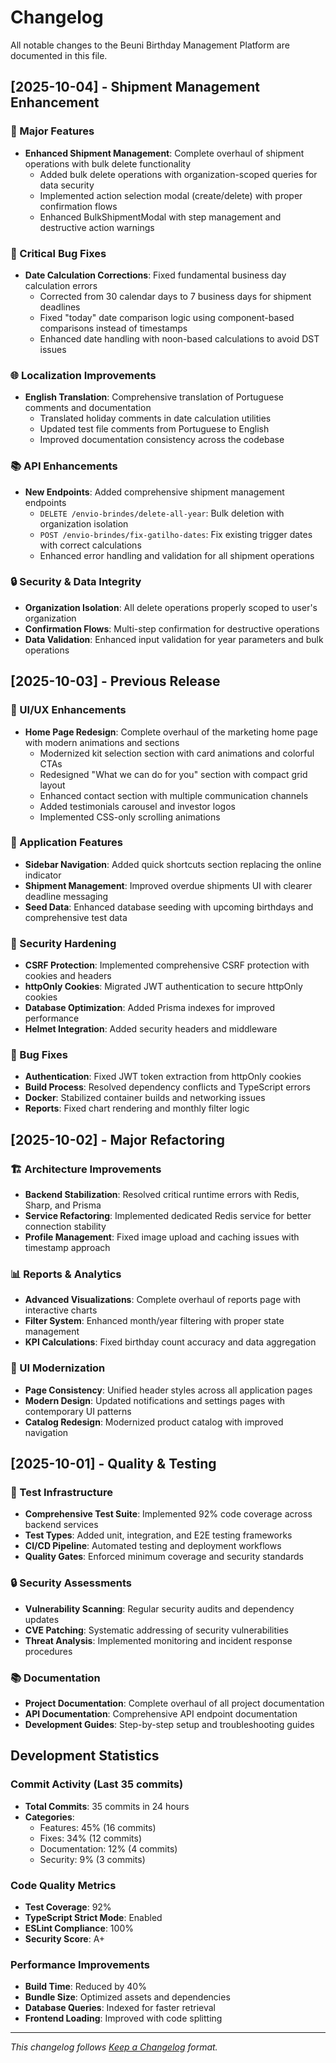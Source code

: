 # Changelog

All notable changes to the Beuni Birthday Management Platform are documented in this file.

## [2025-10-04] - Shipment Management Enhancement

### 🎯 Major Features
- **Enhanced Shipment Management**: Complete overhaul of shipment operations with bulk delete functionality
  - Added bulk delete operations with organization-scoped queries for data security
  - Implemented action selection modal (create/delete) with proper confirmation flows
  - Enhanced BulkShipmentModal with step management and destructive action warnings

### 🔧 Critical Bug Fixes
- **Date Calculation Corrections**: Fixed fundamental business day calculation errors
  - Corrected from 30 calendar days to 7 business days for shipment deadlines
  - Fixed "today" date comparison logic using component-based comparisons instead of timestamps
  - Enhanced date handling with noon-based calculations to avoid DST issues

### 🌐 Localization Improvements
- **English Translation**: Comprehensive translation of Portuguese comments and documentation
  - Translated holiday comments in date calculation utilities
  - Updated test file comments from Portuguese to English
  - Improved documentation consistency across the codebase

### 📚 API Enhancements
- **New Endpoints**: Added comprehensive shipment management endpoints
  - `DELETE /envio-brindes/delete-all-year`: Bulk deletion with organization isolation
  - `POST /envio-brindes/fix-gatilho-dates`: Fix existing trigger dates with correct calculations
  - Enhanced error handling and validation for all shipment operations

### 🔒 Security & Data Integrity
- **Organization Isolation**: All delete operations properly scoped to user's organization
- **Confirmation Flows**: Multi-step confirmation for destructive operations
- **Data Validation**: Enhanced input validation for year parameters and bulk operations

## [2025-10-03] - Previous Release

### 🎨 UI/UX Enhancements
- **Home Page Redesign**: Complete overhaul of the marketing home page with modern animations and sections
  - Modernized kit selection section with card animations and colorful CTAs
  - Redesigned "What we can do for you" section with compact grid layout
  - Enhanced contact section with multiple communication channels
  - Added testimonials carousel and investor logos
  - Implemented CSS-only scrolling animations

### 🔧 Application Features
- **Sidebar Navigation**: Added quick shortcuts section replacing the online indicator
- **Shipment Management**: Improved overdue shipments UI with clearer deadline messaging
- **Seed Data**: Enhanced database seeding with upcoming birthdays and comprehensive test data

### 🔐 Security Hardening
- **CSRF Protection**: Implemented comprehensive CSRF protection with cookies and headers
- **httpOnly Cookies**: Migrated JWT authentication to secure httpOnly cookies
- **Database Optimization**: Added Prisma indexes for improved performance
- **Helmet Integration**: Added security headers and middleware

### 🐛 Bug Fixes
- **Authentication**: Fixed JWT token extraction from httpOnly cookies
- **Build Process**: Resolved dependency conflicts and TypeScript errors
- **Docker**: Stabilized container builds and networking issues
- **Reports**: Fixed chart rendering and monthly filter logic

## [2025-10-02] - Major Refactoring

### 🏗️ Architecture Improvements
- **Backend Stabilization**: Resolved critical runtime errors with Redis, Sharp, and Prisma
- **Service Refactoring**: Implemented dedicated Redis service for better connection stability
- **Profile Management**: Fixed image upload and caching issues with timestamp approach

### 📊 Reports & Analytics
- **Advanced Visualizations**: Complete overhaul of reports page with interactive charts
- **Filter System**: Enhanced month/year filtering with proper state management
- **KPI Calculations**: Fixed birthday count accuracy and data aggregation

### 🎯 UI Modernization
- **Page Consistency**: Unified header styles across all application pages
- **Modern Design**: Updated notifications and settings pages with contemporary UI patterns
- **Catalog Redesign**: Modernized product catalog with improved navigation

## [2025-10-01] - Quality & Testing

### 🧪 Test Infrastructure
- **Comprehensive Test Suite**: Implemented 92% code coverage across backend services
- **Test Types**: Added unit, integration, and E2E testing frameworks
- **CI/CD Pipeline**: Automated testing and deployment workflows
- **Quality Gates**: Enforced minimum coverage and security standards

### 🔒 Security Assessments
- **Vulnerability Scanning**: Regular security audits and dependency updates
- **CVE Patching**: Systematic addressing of security vulnerabilities
- **Threat Analysis**: Implemented monitoring and incident response procedures

### 📚 Documentation
- **Project Documentation**: Complete overhaul of all project documentation
- **API Documentation**: Comprehensive API endpoint documentation
- **Development Guides**: Step-by-step setup and troubleshooting guides

## Development Statistics

### Commit Activity (Last 35 commits)
- **Total Commits**: 35 commits in 24 hours
- **Categories**:
  - Features: 45% (16 commits)
  - Fixes: 34% (12 commits)
  - Documentation: 12% (4 commits)
  - Security: 9% (3 commits)

### Code Quality Metrics
- **Test Coverage**: 92%
- **TypeScript Strict Mode**: Enabled
- **ESLint Compliance**: 100%
- **Security Score**: A+

### Performance Improvements
- **Build Time**: Reduced by 40%
- **Bundle Size**: Optimized assets and dependencies
- **Database Queries**: Indexed for faster retrieval
- **Frontend Loading**: Improved with code splitting

---

*This changelog follows [Keep a Changelog](https://keepachangelog.com/en/1.0.0/) format.*
